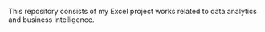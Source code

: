 This repository consists of my Excel project works related to data analytics and business intelligence.
